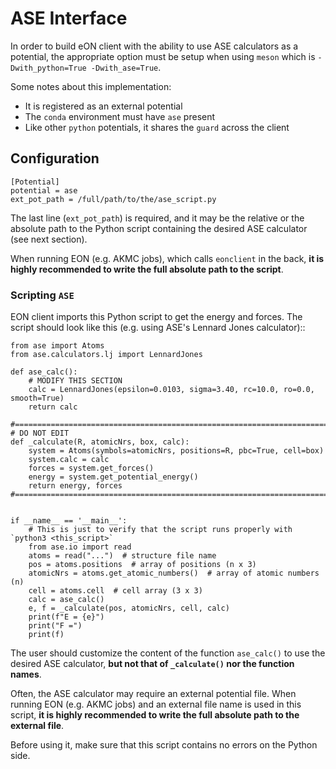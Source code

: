 # ASE Interface

In order to build eON client with the ability to use ASE calculators as a
potential, the appropriate option must be setup when using `meson` which is
`-Dwith_python=True -Dwith_ase=True`. 

Some notes about this implementation:

- It is registered as an external potential
- The `conda` environment must have `ase` present
- Like other `python` potentials, it shares the `guard` across the client

## Configuration

```{code-block} ini
[Potential]
potential = ase
ext_pot_path = /full/path/to/the/ase_script.py
```

The last line (`ext_pot_path`) is required, and it may be the relative or the
absolute path to the Python script containing the desired ASE calculator (see
next section).

When running EON (e.g. AKMC jobs), which calls `eonclient` in the back, **it is
highly recommended to write the full absolute path to the script**.

### Scripting `ASE`

EON client imports this Python script to get the energy and forces.
The script should look like this (e.g. using ASE's Lennard Jones calculator)::

```{code-block} python
from ase import Atoms
from ase.calculators.lj import LennardJones

def ase_calc():
    # MODIFY THIS SECTION
    calc = LennardJones(epsilon=0.0103, sigma=3.40, rc=10.0, ro=0.0, smooth=True)
    return calc

#=======================================================================
# DO NOT EDIT
def _calculate(R, atomicNrs, box, calc):
    system = Atoms(symbols=atomicNrs, positions=R, pbc=True, cell=box)
    system.calc = calc
    forces = system.get_forces()
    energy = system.get_potential_energy()
    return energy, forces
#=======================================================================


if __name__ == '__main__':
    # This is just to verify that the script runs properly with `python3 <this_script>`
    from ase.io import read
    atoms = read("...")  # structure file name
    pos = atoms.positions  # array of positions (n x 3)
    atomicNrs = atoms.get_atomic_numbers()  # array of atomic numbers (n)
    cell = atoms.cell  # cell array (3 x 3)
    calc = ase_calc()
    e, f = _calculate(pos, atomicNrs, cell, calc)
    print(f"E = {e}")
    print("F =")
    print(f)
```

The user should customize the content of the function `ase_calc()` to use the
desired ASE calculator, **but not that of `_calculate()` nor the function
names**.

Often, the ASE calculator may require an external potential file. When running
EON (e.g. AKMC jobs) and an external file name is used in this script, **it is
highly recommended to write the full absolute path to the external file**.

Before using it, make sure that this script contains no errors on the Python
side.
